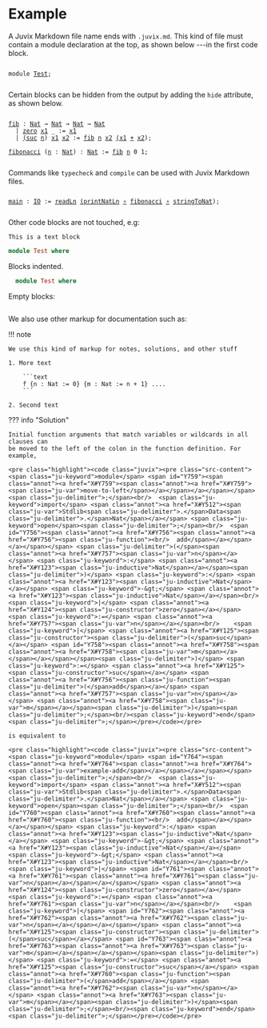 # Example

A Juvix Markdown file name ends with `.juvix.md`. This kind of file must contain
a module declaration at the top, as shown below ---in the first code block.

<pre class="highlight"><code class="juvix"><pre class="src-content"><span class="ju-keyword">module</span> <span id="Y0"><span class="annot"><a href="X#Y0"><span class="annot"><a href="X#Y0"><span class="ju-var">Test</span></a></span></a></span></span><span class="ju-delimiter">;</span><br/></pre></code></pre>

Certain blocks can be hidden from the output by adding the `hide` attribute, as shown below.



<pre class="highlight"><code class="juvix"><pre class="src-content"><span id="Y748"><span class="annot"><a href="X#Y748"><span class="annot"><a href="X#Y748"><span class="ju-function">fib</span></a></span></a></span></span> <span class="ju-keyword">:</span> <span class="annot"><a href="X#Y123"><span class="ju-inductive">Nat</span></a></span> <span class="ju-keyword">→</span> <span class="annot"><a href="X#Y123"><span class="ju-inductive">Nat</span></a></span> <span class="ju-keyword">→</span> <span class="annot"><a href="X#Y123"><span class="ju-inductive">Nat</span></a></span> <span class="ju-keyword">→</span> <span class="annot"><a href="X#Y123"><span class="ju-inductive">Nat</span></a></span><br/>  <span class="ju-keyword">|</span> <span class="annot"><a href="X#Y124"><span class="ju-constructor">zero</span></a></span> <span id="Y751"><span class="annot"><a href="X#Y751"><span class="annot"><a href="X#Y751"><span class="ju-var">x1</span></a></span></a></span></span> <span class="ju-keyword">_</span> <span class="ju-keyword">:=</span> <span class="annot"><a href="X#Y751"><span class="ju-var">x1</span></a></span><br/>  <span class="ju-keyword">|</span> <span class="annot"><a href="X#Y125"><span class="ju-constructor"><span class="ju-delimiter">(</span>suc</span></a></span> <span id="Y752"><span class="annot"><a href="X#Y752"><span class="annot"><a href="X#Y752"><span class="ju-var">n</span></a></span></a></span></span><span class="ju-delimiter">)</span> <span id="Y753"><span class="annot"><a href="X#Y753"><span class="annot"><a href="X#Y753"><span class="ju-var">x1</span></a></span></a></span></span> <span id="Y754"><span class="annot"><a href="X#Y754"><span class="annot"><a href="X#Y754"><span class="ju-var">x2</span></a></span></a></span></span> <span class="ju-keyword">:=</span> <span class="annot"><a href="X#Y748"><span class="ju-function">fib</span></a></span> <span class="annot"><a href="X#Y752"><span class="ju-var">n</span></a></span> <span class="annot"><a href="X#Y754"><span class="ju-var">x2</span></a></span> <span class="annot"><a href="X#Y753"><span class="ju-var"><span class="ju-delimiter">(</span>x1</span></a></span> <span class="annot"><a href="X#Y517"><span class="ju-function">+</span></a></span> <span class="annot"><a href="X#Y754"><span class="ju-var">x2</span></a></span><span class="ju-delimiter">)</span><span class="ju-delimiter">;</span><br/><br/><span id="Y749"><span class="annot"><a href="X#Y749"><span class="annot"><a href="X#Y749"><span class="ju-function">fibonacci</span></a></span></a></span></span> <span class="ju-delimiter">(</span><span class="annot"><a href="X#Y755"><span class="ju-var">n</span></a></span> <span class="ju-keyword">:</span> <span class="annot"><a href="X#Y123"><span class="ju-inductive">Nat</span></a></span><span class="ju-delimiter">)</span> <span class="ju-keyword">:</span> <span class="annot"><a href="X#Y123"><span class="ju-inductive">Nat</span></a></span> <span class="ju-keyword">:=</span> <span class="annot"><a href="X#Y748"><span class="ju-function">fib</span></a></span> <span class="annot"><a href="X#Y755"><span class="ju-var">n</span></a></span> <span class="ju-number">0</span> <span class="ju-number">1</span><span class="ju-delimiter">;</span></pre></code></pre>

Commands like `typecheck` and `compile` can be used with Juvix Markdown files.

<pre class="highlight"><code class="juvix"><pre class="src-content"><span id="Y750"><span class="annot"><a href="X#Y750"><span class="annot"><a href="X#Y750"><span class="ju-function">main</span></a></span></a></span></span> <span class="ju-keyword">:</span> <span class="annot"><a href="X#Y722"><span class="ju-axiom">IO</span></a></span> <span class="ju-keyword">:=</span> <span class="annot"><a href="X#Y727"><span class="ju-axiom">readLn</span></a></span> <span class="annot"><a href="X#Y735"><span class="ju-function"><span class="ju-delimiter">(</span>printNatLn</span></a></span> <span class="annot"><a href="X#Y200"><span class="ju-function">∘</span></a></span> <span class="annot"><a href="X#Y749"><span class="ju-function">fibonacci</span></a></span> <span class="annot"><a href="X#Y200"><span class="ju-function">∘</span></a></span> <span class="annot"><a href="X#Y566"><span class="ju-axiom">stringToNat</span></a></span><span class="ju-delimiter">)</span><span class="ju-delimiter">;</span></pre></code></pre>

Other code blocks are not touched, e.g:

```text
This is a text block
```


```haskell
module Test where
```

Blocks indented.

  ```haskell
    module Test where
  ```

Empty blocks:

```
```

We also use other markup for documentation such as:

!!! note

    We use this kind of markup for notes, solutions, and other stuff

    1. More text

        ```text
        f {n : Nat := 0} {m : Nat := n + 1} ....
        ```

    2. Second text


??? info "Solution"

    Initial function arguments that match variables or wildcards in all clauses can
    be moved to the left of the colon in the function definition. For example,

    <pre class="highlight"><code class="juvix"><pre class="src-content"><span class="ju-keyword">module</span> <span id="Y759"><span class="annot"><a href="X#Y759"><span class="annot"><a href="X#Y759"><span class="ju-var">move-to-left</span></a></span></a></span></span><span class="ju-delimiter">;</span><br/>  <span class="ju-keyword">import</span> <span class="annot"><a href="X#Y512"><span class="ju-var">Stdlib<span class="ju-delimiter">.</span>Data<span class="ju-delimiter">.</span>Nat</span></a></span> <span class="ju-keyword">open</span><span class="ju-delimiter">;</span><br/>  <span id="Y756"><span class="annot"><a href="X#Y756"><span class="annot"><a href="X#Y756"><span class="ju-function"><br/>  add</span></a></span></a></span></span> <span class="ju-delimiter">(</span><span class="annot"><a href="X#Y757"><span class="ju-var">n</span></a></span> <span class="ju-keyword">:</span> <span class="annot"><a href="X#Y123"><span class="ju-inductive">Nat</span></a></span><span class="ju-delimiter">)</span> <span class="ju-keyword">:</span> <span class="annot"><a href="X#Y123"><span class="ju-inductive">Nat</span></a></span> <span class="ju-keyword">-&gt;</span> <span class="annot"><a href="X#Y123"><span class="ju-inductive">Nat</span></a></span><br/>    <span class="ju-keyword">|</span> <span class="annot"><a href="X#Y124"><span class="ju-constructor">zero</span></a></span> <span class="ju-keyword">:=</span> <span class="annot"><a href="X#Y757"><span class="ju-var">n</span></a></span><br/>    <span class="ju-keyword">|</span> <span class="annot"><a href="X#Y125"><span class="ju-constructor"><span class="ju-delimiter">(</span>suc</span></a></span> <span id="Y758"><span class="annot"><a href="X#Y758"><span class="annot"><a href="X#Y758"><span class="ju-var">m</span></a></span></a></span></span><span class="ju-delimiter">)</span> <span class="ju-keyword">:=</span> <span class="annot"><a href="X#Y125"><span class="ju-constructor">suc</span></a></span> <span class="annot"><a href="X#Y756"><span class="ju-function"><span class="ju-delimiter">(</span>add</span></a></span> <span class="annot"><a href="X#Y757"><span class="ju-var">n</span></a></span> <span class="annot"><a href="X#Y758"><span class="ju-var">m</span></a></span><span class="ju-delimiter">)</span><span class="ju-delimiter">;</span><br/><span class="ju-keyword">end</span><span class="ju-delimiter">;</span></pre></code></pre>

    is equivalent to

    <pre class="highlight"><code class="juvix"><pre class="src-content"><span class="ju-keyword">module</span> <span id="Y764"><span class="annot"><a href="X#Y764"><span class="annot"><a href="X#Y764"><span class="ju-var">example-add</span></a></span></a></span></span><span class="ju-delimiter">;</span><br/>  <span class="ju-keyword">import</span> <span class="annot"><a href="X#Y512"><span class="ju-var">Stdlib<span class="ju-delimiter">.</span>Data<span class="ju-delimiter">.</span>Nat</span></a></span> <span class="ju-keyword">open</span><span class="ju-delimiter">;</span><br/>  <span id="Y760"><span class="annot"><a href="X#Y760"><span class="annot"><a href="X#Y760"><span class="ju-function"><br/>  add</span></a></span></a></span></span> <span class="ju-keyword">:</span> <span class="annot"><a href="X#Y123"><span class="ju-inductive">Nat</span></a></span> <span class="ju-keyword">-&gt;</span> <span class="annot"><a href="X#Y123"><span class="ju-inductive">Nat</span></a></span> <span class="ju-keyword">-&gt;</span> <span class="annot"><a href="X#Y123"><span class="ju-inductive">Nat</span></a></span><br/>    <span class="ju-keyword">|</span> <span id="Y761"><span class="annot"><a href="X#Y761"><span class="annot"><a href="X#Y761"><span class="ju-var">n</span></a></span></a></span></span> <span class="annot"><a href="X#Y124"><span class="ju-constructor">zero</span></a></span> <span class="ju-keyword">:=</span> <span class="annot"><a href="X#Y761"><span class="ju-var">n</span></a></span><br/>    <span class="ju-keyword">|</span> <span id="Y762"><span class="annot"><a href="X#Y762"><span class="annot"><a href="X#Y762"><span class="ju-var">n</span></a></span></a></span></span> <span class="annot"><a href="X#Y125"><span class="ju-constructor"><span class="ju-delimiter">(</span>suc</span></a></span> <span id="Y763"><span class="annot"><a href="X#Y763"><span class="annot"><a href="X#Y763"><span class="ju-var">m</span></a></span></a></span></span><span class="ju-delimiter">)</span> <span class="ju-keyword">:=</span> <span class="annot"><a href="X#Y125"><span class="ju-constructor">suc</span></a></span> <span class="annot"><a href="X#Y760"><span class="ju-function"><span class="ju-delimiter">(</span>add</span></a></span> <span class="annot"><a href="X#Y762"><span class="ju-var">n</span></a></span> <span class="annot"><a href="X#Y763"><span class="ju-var">m</span></a></span><span class="ju-delimiter">)</span><span class="ju-delimiter">;</span><br/><span class="ju-keyword">end</span><span class="ju-delimiter">;</span></pre></code></pre>
